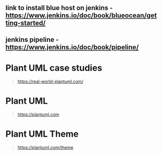 ## link to install blue host on jenkins -  https://www.jenkins.io/doc/book/blueocean/getting-started/

## jenkins pipeline - https://www.jenkins.io/doc/book/pipeline/

# Plant UML case studies 
> https://real-world-plantuml.com/

#  Plant UML 
> https://plantuml.com

# Plant UML Theme 
> https://plantuml.com/theme


